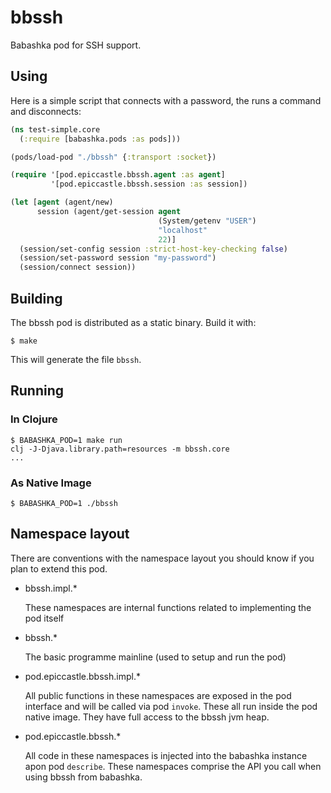 # bbssh
Babashka pod for SSH support.

## Using

Here is a simple script that connects with a password, the runs a command and disconnects:

```clj
(ns test-simple.core
  (:require [babashka.pods :as pods]))

(pods/load-pod "./bbssh" {:transport :socket})

(require '[pod.epiccastle.bbssh.agent :as agent]
         '[pod.epiccastle.bbssh.session :as session])

(let [agent (agent/new)
      session (agent/get-session agent
                                 (System/getenv "USER")
                                 "localhost"
                                 22)]
  (session/set-config session :strict-host-key-checking false)
  (session/set-password session "my-password")
  (session/connect session))
```

## Building

The bbssh pod is distributed as a static binary. Build it with:

```
$ make
```

This will generate the file `bbssh`.

## Running

### In Clojure

```
$ BABASHKA_POD=1 make run
clj -J-Djava.library.path=resources -m bbssh.core
...
```

### As Native Image

```
$ BABASHKA_POD=1 ./bbssh
```

## Namespace layout

There are conventions with the namespace layout you should know if you plan to extend this pod.

 - bbssh.impl.*

     These namespaces are internal functions related to implementing the pod itself

 - bbssh.*

     The basic programme mainline (used to setup and run the pod)

 - pod.epiccastle.bbssh.impl.*

     All public functions in these namespaces are exposed in the pod interface and will be called via pod `invoke`. These all run inside the pod native image. They have full access to the bbssh jvm heap.

 - pod.epiccastle.bbssh.*

     All code in these namespaces is injected into the babashka instance apon pod `describe`. These namespaces comprise the API you call when using bbssh from babashka.
